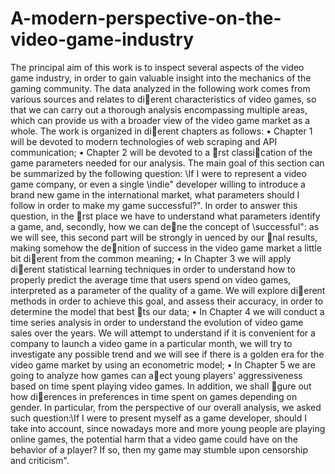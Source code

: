 # A-modern-perspective-on-the-video-game-industry

The principal aim of this work is to inspect several aspects of the video game industry, in order to gain
valuable insight into the mechanics of the gaming community. The data analyzed in the following work
comes from various sources and relates to dierent characteristics of video games, so that we can carry out a
thorough analysis encompassing multiple areas, which can provide us with a broader view of the video game
market as a whole.
The work is organized in dierent chapters as follows:
• Chapter 1 will be devoted to modern technologies of web scraping and API communication;
• Chapter 2 will be devoted to a rst classication of the game parameters needed for our analysis.
The main goal of this section can be summarized by the following question: \If I were to represent
a video game company, or even a single \indie" developer willing to introduce a brand new game in
the international market, what parameters should I follow in order to make my game successful?".
In order to answer this question, in the rst place we have to understand what parameters identify a
game, and, secondly, how we can dene the concept of \successful": as we will see, this second part
will be strongly in
uenced by our nal results, making somehow the denition of success in the video
game market a little bit dierent from the common meaning;
• In Chapter 3 we will apply dierent statistical learning techniques in order to understand how to
properly predict the average time that users spend on video games, interpreted as a parameter of the
quality of a game. We will explore dierent methods in order to achieve this goal, and assess their
accuracy, in order to determine the model that best ts our data;
• In Chapter 4 we will conduct a time series analysis in order to understand the evolution of video
game sales over the years. We will attempt to understand if it is convenient for a company to launch a
video game in a particular month, we will try to investigate any possible trend and we will see if there
is a golden era for the video game market by using an econometric model;
• In Chapter 5 we are going to analyze how games can aect young players' aggressiveness based on
time spent playing video games. In addition, we shall gure out how dierences in preferences in
time spent on games depending on gender. In particular, from the perspective of our overall analysis,
we asked such question:\If I were to present myself as a game developer, should I take into account,
since nowadays more and more young people are playing online games, the potential harm that a video
game could have on the behavior of a player? If so, then my game may stumble upon censorship and
criticism".
